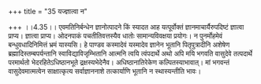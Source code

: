 +++
title = "35 यज्ज्ञात्वा न"

+++
।।4.35।। एवमतिनिर्बन्धेन ज्ञानोत्पादने किं स्यादत आह यत्पूर्वोक्तं
ज्ञानमाचार्यैरुपदिष्टं ज्ञात्वा प्राप्य। ज्ञात्वा प्राप्य। ओदनपाकं
पचतीतिवत्तस्यैव धातोः सामान्यविवक्षया प्रयोगः। न पुनर्मोहमेवं
बन्धुवधादिनिमित्तं भ्रमं यास्यसि। हे पाण्डव कस्मादेवं यस्मादेव ज्ञानेन
भूतानि पितृपुत्रादीनि अशेषेण ब्रह्मादिस्तम्बपर्यन्तानि
स्वाविद्याविजृम्भितानि आत्मनि त्वयि त्वंपदार्थे अथो अपि मयि भगवति
वासुदेवे तत्पदार्थे परमार्थतो भेदरहितेऽधिष्ठानभूते द्रक्षस्यभेदेनैव।
अधिष्ठानातिरेकेण कल्पितस्याभावात्। मां भगवन्तं वासुदेवमात्मत्वेन
साक्षात्कृत्य सर्वाज्ञाननाशे तत्कार्याणि भूतानि न स्थास्यन्तीति भावः।
